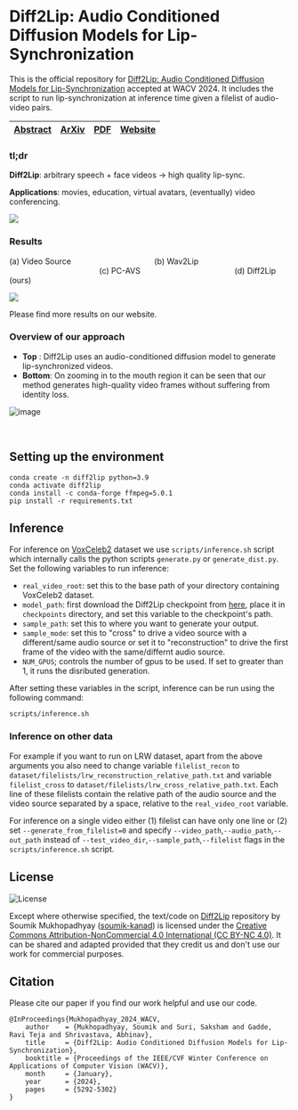 # Diff2Lip: Audio Conditioned Diffusion Models for Lip-Synchronization
This is the official repository for [Diff2Lip: Audio Conditioned Diffusion Models for Lip-Synchronization](https://openaccess.thecvf.com/content/WACV2024/html/Mukhopadhyay_Diff2Lip_Audio_Conditioned_Diffusion_Models_for_Lip-Synchronization_WACV_2024_paper.html) accepted at WACV 2024. It includes the script to run lip-synchronization at inference time given a filelist of audio-video pairs. 

[Abstract](https://openaccess.thecvf.com/content/WACV2024/html/Mukhopadhyay_Diff2Lip_Audio_Conditioned_Diffusion_Models_for_Lip-Synchronization_WACV_2024_paper.html)|[ArXiv](https://arxiv.org/abs/2308.09716)|[PDF](https://arxiv.org/pdf/2308.09716.pdf)|[Website](https://soumik-kanad.github.io/diff2lip/)|
|:-:|:-:|:-:|:-:|

### tl;dr
**Diff2Lip**: arbitrary speech + face videos → high quality lip-sync.

**Applications**: movies, education, virtual avatars, (eventually) video conferencing.

![](assets/website_gif_v2.gif)
<!-- https://soumik-kanad.github.io/diff2lip/static/website_videos/website_gif_v2.mp4 -->
<!-- <video id="teaser" autoplay muted loop playsinline height="100%" controls> <source src= "https://soumik-kanad.github.io/diff2lip/static/website_videos/website_gif_v2.mp4" type="video/mp4"></video> -->

### Results

(a) Video Source &nbsp;&nbsp;&nbsp;&nbsp;&nbsp;&nbsp;&nbsp;&nbsp;&nbsp;&nbsp;&nbsp;&nbsp;&nbsp;&nbsp;&nbsp;&nbsp;&nbsp;&nbsp;&nbsp;&nbsp;&nbsp;&nbsp;&nbsp;&nbsp;&nbsp;&nbsp;&nbsp;&nbsp;&nbsp;&nbsp;&nbsp;&nbsp;&nbsp;&nbsp;&nbsp;&nbsp; (b) Wav2Lip  &nbsp;&nbsp;&nbsp;&nbsp;&nbsp;&nbsp;&nbsp;&nbsp;&nbsp;&nbsp;&nbsp;&nbsp;&nbsp;&nbsp;&nbsp;&nbsp;&nbsp;&nbsp;&nbsp;&nbsp;&nbsp;&nbsp;&nbsp;&nbsp;&nbsp;&nbsp;&nbsp;&nbsp;&nbsp;&nbsp;&nbsp;&nbsp;&nbsp;&nbsp;&nbsp;&nbsp;&nbsp;&nbsp;&nbsp;&nbsp;&nbsp;(c) PC-AVS &nbsp;&nbsp;&nbsp;&nbsp;&nbsp;&nbsp;&nbsp;&nbsp;&nbsp;&nbsp;&nbsp;&nbsp;&nbsp;&nbsp;&nbsp;&nbsp;&nbsp;&nbsp;&nbsp;&nbsp;&nbsp;&nbsp;&nbsp;&nbsp;&nbsp;&nbsp;&nbsp;&nbsp;&nbsp;&nbsp;&nbsp;&nbsp;&nbsp;&nbsp;&nbsp;&nbsp;&nbsp;&nbsp;&nbsp;&nbsp;&nbsp;&nbsp;(d) Diff2Lip (ours)

![](assets/id02548.0pAkJZmlFqc.00001_id04570.0YMGn6BI9rg.00001.gif)
<!-- https://soumik-kanad.github.io/diff2lip/static/website_videos/id02548.0pAkJZmlFqc.00001_id04570.0YMGn6BI9rg.00001.mp4 -->

<!-- <video id="teaser" autoplay muted loop playsinline height="100%">
<source src="https://soumik-kanad.github.io/diff2lip/static/website_videos/id02548.0pAkJZmlFqc.00001_id04570.0YMGn6BI9rg.00001.mp4" type="video/mp4">
</video> -->

Please find more results on our website.

### Overview of our approach 
- **Top** : Diff2Lip uses an audio-conditioned diffusion model to generate lip-synchronized videos.
- **Bottom**: On zooming in to the mouth region it can be seen that our method generates high-quality video frames without suffering from identity loss. 

![image](
https://soumik-kanad.github.io/diff2lip/static/images/Diff2Lip-Teaserv5.png)






<br>

## Setting up the environment
```
conda create -n diff2lip python=3.9
conda activate diff2lip
conda install -c conda-forge ffmpeg=5.0.1
pip install -r requirements.txt
```

## Inference
For inference on [VoxCeleb2](https://www.robots.ox.ac.uk/~vgg/data/voxceleb/vox2.html) dataset we use `scripts/inference.sh` script which internally calls the python scripts `generate.py` or `generate_dist.py`. Set the following variables to run inference: 

- `real_video_root`: set this to the base path of your directory containing VoxCeleb2 dataset.
- `model_path`: first download the Diff2Lip checkpoint from [here](https://drive.google.com/drive/folders/1UMiHAhVf5M_CKzjVQFC5jkz-IXAAnFo5?usp=drive_link), place it in `checkpoints` directory, and set this variable to the checkpoint's path.
- `sample_path`: set this to where you want to generate your output.
- `sample_mode`: set this to "cross" to drive a video source with a different/same audio source  or set it to "reconstruction" to drive the first frame of the video with the same/differnt audio source. 
- `NUM_GPUS`; controls the number of gpus to be used. If set to greater than 1, it runs the disributed generation.

After setting these variables in the script, inference can be run using the following command:
```
scripts/inference.sh
```

### Inference on other data
For example if you want to run on LRW dataset, apart from the above arguments you also need to change variable `filelist_recon` to `dataset/filelists/lrw_reconstruction_relative_path.txt` and variable `filelist_cross` to `dataset/filelists/lrw_cross_relative_path.txt`. Each line of these filelists contain the relative path of the audio source and the video source separated by a space, relative to the `real_video_root` variable. 

For inference on a single video either (1) filelist can have only one line or (2) set `--generate_from_filelist=0` and specify `--video_path`,`--audio_path`,`--out_path` instead of `--test_video_dir`,`--sample_path`,`--filelist` flags in the `scripts/inference.sh` script.





## License
![License](https://img.shields.io/static/v1?label=license&message=CC-BY-NC-4.0&color=green)

  Except where otherwise specified, the text/code on <a href="https://github.com/soumik-kanad/diff2lip">Diff2Lip</a> repository by Soumik Mukhopadhyay ([soumik-kanad](https://github.com/soumik-kanad/)) is licensed under the <a href="https://creativecommons.org/licenses/by-nc/4.0/">Creative Commons Attribution-NonCommercial 4.0 International (CC BY-NC 4.0)</a>. It can be shared and adapted provided that they credit us and don't use our work for commercial purposes.



## Citation

Please cite our paper if you find our work helpful and use our code.

```
@InProceedings{Mukhopadhyay_2024_WACV,
    author    = {Mukhopadhyay, Soumik and Suri, Saksham and Gadde, Ravi Teja and Shrivastava, Abhinav},
    title     = {Diff2Lip: Audio Conditioned Diffusion Models for Lip-Synchronization},
    booktitle = {Proceedings of the IEEE/CVF Winter Conference on Applications of Computer Vision (WACV)},
    month     = {January},
    year      = {2024},
    pages     = {5292-5302}
}
```